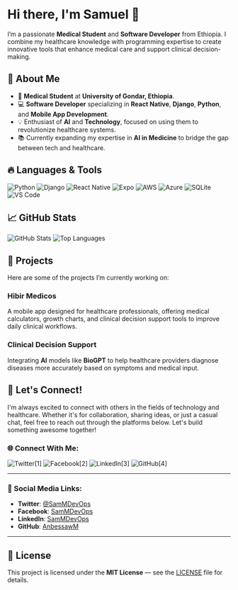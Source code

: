 # Hi there, I'm Samuel 👋

I’m a passionate **Medical Student** and **Software Developer** from Ethiopia. I combine my healthcare knowledge with programming expertise to create innovative tools that enhance medical care and support clinical decision-making.

## 🚀 About Me
- 🔬 **Medical Student** at **University of Gondar, Ethiopia**.
- 💻 **Software Developer** specializing in **React Native**, **Django**, **Python**, and **Mobile App Development**.
- 💡 Enthusiast of **AI** and **Technology**, focused on using them to revolutionize healthcare systems.
- 📚 Currently expanding my expertise in **AI in Medicine** to bridge the gap between tech and healthcare.

## 🔥 Languages & Tools

![Python](https://img.shields.io/badge/-Python-3776AB?style=flat-square&logo=python&logoColor=white)
![Django](https://img.shields.io/badge/-Django-092E20?style=flat-square&logo=django)
![React Native](https://img.shields.io/badge/-React%20Native-61DAFB?style=flat-square&logo=react&logoColor=white)
![Expo](https://img.shields.io/badge/-Expo-000000?style=flat-square&logo=expo)
![AWS](https://img.shields.io/badge/-AWS-232F3E?style=flat-square&logo=aws)
![Azure](https://img.shields.io/badge/-Azure-0078D4?style=flat-square&logo=azure)
![SQLite](https://img.shields.io/badge/-SQLite-003B57?style=flat-square&logo=sqlite)
![VS Code](https://img.shields.io/badge/-VS%20Code-007ACC?style=flat-square&logo=visual-studio-code)

## 📈 GitHub Stats

![GitHub Stats](https://github-readme-stats.vercel.app/api?username=AnbessawM&show_icons=true&theme=radical)
![Top Languages](https://github-readme-stats.vercel.app/api/top-langs/?username=AnbessawM&layout=compact&theme=radical)

## 🔧 Projects

Here are some of the projects I’m currently working on:

### Hibir Medicos
A mobile app designed for healthcare professionals, offering medical calculators, growth charts, and clinical decision support tools to improve daily clinical workflows.

### Clinical Decision Support
Integrating **AI** models like **BioGPT** to help healthcare providers diagnose diseases more accurately based on symptoms and medical input.

## 💬 Let's Connect!

I'm always excited to connect with others in the fields of technology and healthcare. Whether it's for collaboration, sharing ideas, or just a casual chat, feel free to reach out through the platforms below. Let's build something awesome together!

### 🌐 Connect With Me:
![Twitter][1.1][1] ![Facebook][2.1][2] ![LinkedIn][3.1][3] ![GitHub][4.1][4]

---

### 📱 Social Media Links:
- **Twitter**: [@SamMDevOps](http://www.twitter.com/SamMDevOps)
- **Facebook**: [SamMDevOps](http://www.facebook.com/SamMDevOps)
- **LinkedIn**: [SamMDevOps](https://linkedin.com/in/SamMDevOps)
- **GitHub**: [AnbessawM](http://www.github.com/AnbessawM)

---

<!-- Links to social media icons -->
<!-- No need to change these -->

[1.1]: http://i.imgur.com/tXSoThF.png
[2.1]: http://i.imgur.com/P3YfQoD.png
[3.1]: http://i.imgur.com/qkjWAKP.png
[4.1]: http://i.imgur.com/0o48UoR.png

<!-- icons without padding -->
[1.2]: http://i.imgur.com/wWzX9uB.png
[2.2]: http://i.imgur.com/fep1WsG.png
[3.2]: http://i.imgur.com/8gFhY3u.png
[4.2]: http://i.imgur.com/9I6NRUm.png



## 📜 License

This project is licensed under the **MIT License** — see the [LICENSE](LICENSE) file for details.
